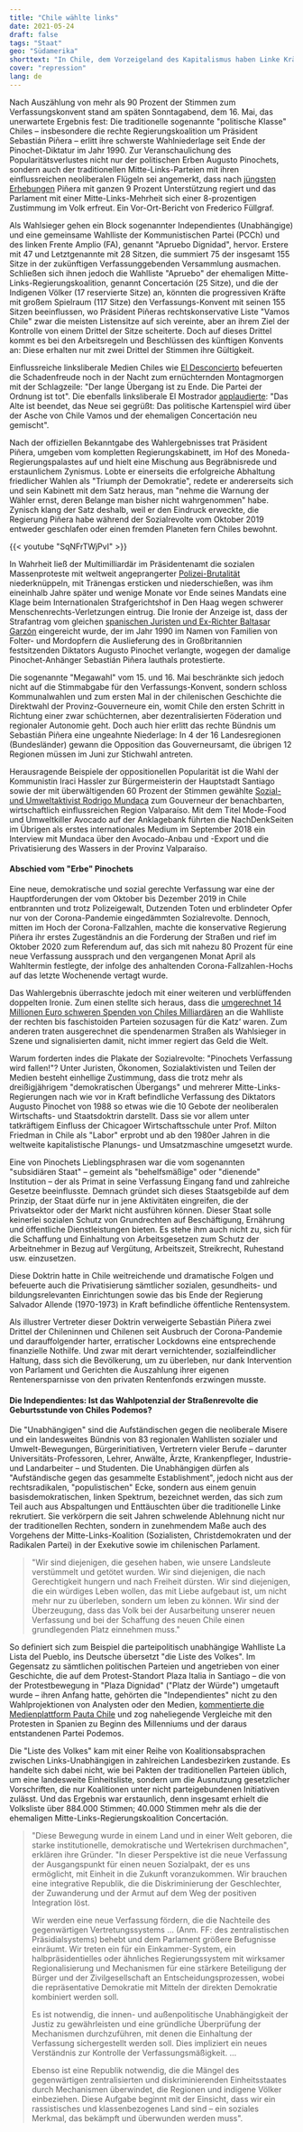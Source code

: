 ```yaml
---
title: "Chile wählte links"
date: 2021-05-24
draft: false
tags: "Staat"
geo: "Südamerika"
shorttext: "In Chile, dem Vorzeigeland des Kapitalismus haben Linke Kräfte gewonnen. Wird es ein Gewinn sein?"
cover: "repression"
lang: de
---
```


Nach Auszählung von mehr als 90 Prozent der Stimmen zum Verfassungskonvent stand am späten Sonntagabend, dem 16. Mai, das unerwartete Ergebnis fest: Die traditionelle sogenannte "politische Klasse" Chiles – insbesondere die rechte Regierungskoalition um Präsident Sebastián Piñera – erlitt ihre schwerste Wahlniederlage seit Ende der Pinochet-Diktatur im Jahr 1990. Zur Veranschaulichung des Popularitätsverlustes nicht nur der politischen Erben Augusto Pinochets, sondern auch der traditionellen Mitte-Links-Parteien mit ihren einflussreichen neoliberalen Flügeln sei angemerkt, dass nach [jüngsten Erhebungen](https://www.biobiochile.cl/noticias/nacional/chile/2021/04/29/encuesta-cep-pinera-marca-un-9-de-aprobacion-y-solo-un-8-tiene-confianza-en-el-congreso.shtml "Encuesta CEP: Piñera marca un 9% de aprobación y sólo un 8% tiene confianza en el Congreso") Piñera mit ganzen 9 Prozent Unterstützung regiert und das Parlament mit einer Mitte-Links-Mehrheit sich einer 8-prozentigen Zustimmung im Volk erfreut. Ein Vor-Ort-Bericht von Frederico Füllgraf.

Als Wahlsieger gehen ein Block sogenannter Independientes (Unabhängige) und eine gemeinsame Wahlliste der Kommunistischen Partei (PCCh) und des linken Frente Amplio (FA), genannt "Apruebo Dignidad", hervor. Erstere mit 47 und Letztgenannte mit 28 Sitzen, die summiert 75 der insgesamt 155 Sitze in der zukünftigen Verfassunggebenden Versammlung ausmachen. Schließen sich ihnen jedoch die Wahlliste "Apruebo" der ehemaligen Mitte-Links-Regierungskoalition, genannt Concertación (25 Sitze), und die der Indigenen Völker (17 reservierte Sitze) an, könnten die progressiven Kräfte mit großem Spielraum (117 Sitze) den Verfassungs-Konvent mit seinen 155 Sitzen beeinflussen, wo Präsident Piñeras rechtskonservative Liste "Vamos Chile" zwar die meisten Listensitze auf sich vereinte, aber an ihrem Ziel der Kontrolle von einem Drittel der Sitze scheiterte. Doch auf dieses Drittel kommt es bei den Arbeitsregeln und Beschlüssen des künftigen Konvents an: Diese erhalten nur mit zwei Drittel der Stimmen ihre Gültigkeit.

Einflussreiche linksliberale Medien Chiles wie [El Desconcierto](https://www.eldesconcierto.cl/opinion/2021/05/17/se-acabo-la-transicion-se-acabo-el-partido-del-orden.html "Se acabó la Transición, se acabó el Partido del Orden") befeuerten die Schadenfreude noch in der Nacht zum ernüchternden Montagmorgen mit der Schlagzeile: "Der lange Übergang ist zu Ende. Die Partei der Ordnung ist tot". Die ebenfalls linksliberale El Mostrador [applaudierte](https://www.elmostrador.cl/destacado/2021/05/17/fin-a-lo-viejo-bienvenido-lo-nuevo-naipe-politico-se-baraja-sobre-las-cenizas-de-chile-vamos-y-la-ex-concertacion/ "Fin a lo viejo, bienvenido lo nuevo: naipe político se baraja sobre las cenizas de Chile Vamos y la ex Concertación"): "Das Alte ist beendet, das Neue sei gegrüßt: Das politische Kartenspiel wird über der Asche von Chile Vamos und der ehemaligen Concertación neu gemischt".

Nach der offiziellen Bekanntgabe des Wahlergebnisses trat Präsident Piñera, umgeben vom kompletten Regierungskabinett, im Hof des Moneda-Regierungspalastes auf und hielt eine Mischung aus Begräbnisrede und erstaunlichem Zynismus. Lobte er einerseits die erfolgreiche Abhaltung friedlicher Wahlen als "Triumph der Demokratie", redete er andererseits sich und sein Kabinett mit dem Satz heraus, man "nehme die Warnung der Wähler ernst, deren Belange man bisher nicht wahrgenommen" habe. Zynisch klang der Satz deshalb, weil er den Eindruck erweckte, die Regierung Piñera habe während der Sozialrevolte vom Oktober 2019 entweder geschlafen oder einen fremden Planeten fern Chiles bewohnt.

{{< youtube "SqNFrTWjPvI" >}}

In Wahrheit ließ der Multimilliardär im Präsidentenamt die sozialen Massenproteste mit weltweit angeprangerter [Polizei-Brutalität](https://www.nytimes.com/2019/12/13/world/americas/chile-police-protests.html "Mounting Evidence of Abuse by Chile’s Police Leads to Calls for Reform") niederknüppeln, mit Tränengas ersticken und niederschießen, was ihm eineinhalb Jahre später und wenige Monate vor Ende seines Mandats eine Klage beim Internationalen Strafgerichtshof in Den Haag wegen schwerer Menschenrechts-Verletzungen eintrug. Die Ironie der Anzeige ist, dass der Strafantrag vom gleichen [spanischen Juristen und Ex-Richter Baltasar Garzón](https://www.ciperchile.cl/2021/04/29/garzon-y-comision-chilena-de-ddhh-acusan-al-presidente-pinera-en-la-corte-penal-internacional-por-crimenes-de-lesa-humanidad/ "Garzón y Comisión Chilena de DDHH acusan al Presidente Piñera en la Corte Penal Internacional por crímenes de lesa humanidad") eingereicht wurde, der im Jahr 1990 im Namen von Familien von Folter- und Mordopfern die Auslieferung des in Großbritannien festsitzenden Diktators Augusto Pinochet verlangte, wogegen der damalige Pinochet-Anhänger Sebastián Piñera lauthals protestierte.

Die sogenannte "Megawahl" vom 15. und 16. Mai beschränkte sich jedoch nicht auf die Stimmabgabe für den Verfassungs-Konvent, sondern schloss Kommunalwahlen und zum ersten Mal in der chilenischen Geschichte die Direktwahl der Provinz-Gouverneure ein, womit Chile den ersten Schritt in Richtung einer zwar schüchternen, aber dezentralisierten Föderation und regionaler Autonomie geht. Doch auch hier erlitt das rechte Bündnis um Sebastián Piñera eine ungeahnte Niederlage: In 4 der 16 Landesregionen (Bundesländer) gewann die Opposition das Gouverneursamt, die übrigen 12 Regionen müssen im Juni zur Stichwahl antreten.

Herausragende Beispiele der oppositionellen Popularität ist die Wahl der Kommunistin Iraci Hassler zur Bürgermeisterin der Hauptstadt Santiago sowie der mit überwältigenden 60 Prozent der Stimmen gewählte [Sozial- und Umweltaktivist Rodrigo Mundaca](https://www.elmostrador.cl/destacado/2021/05/16/derrota-feroz-de-la-derecha-en-gobernadores-13-regiones-pasan-a-segunda-vuelta-y-chile-vamos-solo-lidera-en-una-en-todo-el-pais/ "Derrota feroz de la derecha en gobernadores: 13 regiones pasan a segunda vuelta y Chile Vamos solo lidera en una en todo el país") zum Gouverneur der benachbarten, wirtschaftlich einflussreichen Region Valparaíso. Mit dem Titel Mode-Food und Umweltkiller Avocado auf der Anklagebank führten die NachDenkSeiten im Übrigen als erstes internationales Medium im September 2018 ein Interview mit Mundaca über den Avocado-Anbau und -Export und die Privatisierung des Wassers in der Provinz Valparaíso.

#### Abschied vom "Erbe" Pinochets

Eine neue, demokratische und sozial gerechte Verfassung war eine der Hauptforderungen der vom Oktober bis Dezember 2019 in Chile entbrannten und trotz Polizeigewalt, Dutzenden Toten und erblindeter Opfer nur von der Corona-Pandemie eingedämmten Sozialrevolte. Dennoch, mitten im Hoch der Corona-Fallzahlen, machte die konservative Regierung Piñera ihr erstes Zugeständnis an die Forderung der Straßen und rief im Oktober 2020 zum Referendum auf, das sich mit nahezu 80 Prozent für eine neue Verfassung aussprach und den vergangenen Monat April als Wahltermin festlegte, der infolge des anhaltenden Corona-Fallzahlen-Hochs auf das letzte Wochenende vertagt wurde.

Das Wahlergebnis überraschte jedoch mit einer weiteren und verblüffenden doppelten Ironie. Zum einen stellte sich heraus, dass die [umgerechnet 14 Millionen Euro schweren Spenden von Chiles Milliardären](https://resumen.cl/articulos/plata-a-la-basura-las-millonarias-candidaturas-financiadas-por-los-grandes-grupos-economicos-que-quedaron-fuera-de-la-constituyente/ "Plata a la basura: Las millonarias candidaturas financiadas por los grandes grupos económicos que quedaron fuera de la Constituyente") an die Wahlliste der rechten bis faschistoiden Parteien sozusagen für die Katz‘ waren. Zum anderen traten ausgerechnet die spendenarmen Straßen als Wahlsieger in Szene und signalisierten damit, nicht immer regiert das Geld die Welt.

Warum forderten indes die Plakate der Sozialrevolte: "Pinochets Verfassung wird fallen!"? Unter Juristen, Ökonomen, Sozialaktivisten und Teilen der Medien besteht einhellige Zustimmung, dass die trotz mehr als dreißigjährigem "demokratischen Übergangs" und mehrerer Mitte-Links-Regierungen nach wie vor in Kraft befindliche Verfassung des Diktators Augusto Pinochet von 1988 so etwas wie die 10 Gebote der neoliberalen Wirtschafts- und Staatsdoktrin darstellt. Dass sie vor allem unter tatkräftigem Einfluss der Chicagoer Wirtschaftsschule unter Prof. Milton Friedman in Chile als "Labor" erprobt und ab den 1980er Jahren in die weltweite kapitalistische Planungs- und Umsatzmaschine umgesetzt wurde.

Eine von Pinochets Lieblingsphrasen war die vom sogenannten "subsidiären Staat" – gemeint als "behelfsmäßige" oder "dienende" Institution – der als Primat in seine Verfassung Eingang fand und zahlreiche Gesetze beeinflusste. Demnach gründet sich dieses Staatsgebilde auf dem Prinzip, der Staat dürfe nur in jene Aktivitäten eingreifen, die der Privatsektor oder der Markt nicht ausführen können. Dieser Staat solle keinerlei sozialen Schutz von Grundrechten auf Beschäftigung, Ernährung und öffentliche Dienstleistungen bieten. Es stehe ihm auch nicht zu, sich für die Schaffung und Einhaltung von Arbeitsgesetzen zum Schutz der Arbeitnehmer in Bezug auf Vergütung, Arbeitszeit, Streikrecht, Ruhestand usw. einzusetzen.

Diese Doktrin hatte in Chile weitreichende und dramatische Folgen und befeuerte auch die Privatisierung sämtlicher sozialen, gesundheits- und bildungsrelevanten Einrichtungen sowie das bis Ende der Regierung Salvador Allende (1970-1973) in Kraft befindliche öffentliche Rentensystem.

Als illustrer Vertreter dieser Doktrin verweigerte Sebastián Piñera zwei Drittel der Chileninnen und Chilenen seit Ausbruch der Corona-Pandemie und darauffolgender harter, erratischer Lockdowns eine entsprechende finanzielle Nothilfe. Und zwar mit derart vernichtender, sozialfeindlicher Haltung, dass sich die Bevölkerung, um zu überleben, nur dank Intervention von Parlament und Gerichten die Auszahlung ihrer eigenen Rentenersparnisse von den privaten Rentenfonds erzwingen musste.

#### Die Independientes: Ist das Wahlpotenzial der Straßenrevolte die Geburtsstunde von Chiles Podemos?

Die "Unabhängigen" sind die Aufständischen gegen die neoliberale Misere und ein landesweites Bündnis von 83 regionalen Wahllisten sozialer und Umwelt-Bewegungen, Bürgerinitiativen, Vertretern vieler Berufe – darunter Universitäts-Professoren, Lehrer, Anwälte, Ärzte, Krankenpfleger, Industrie- und Landarbeiter – und Studenten. Die Unabhängigen dürfen als "Aufständische gegen das gesammelte Establishment", jedoch nicht aus der rechtsradikalen, "populistischen" Ecke, sondern aus einem genuin basisdemokratischen, linken Spektrum, bezeichnet werden, das sich zum Teil auch aus Abspaltungen und Enttäuschten über die traditionelle Linke rekrutiert. Sie verkörpern die seit Jahren schwelende Ablehnung nicht nur der traditionellen Rechten, sondern in zunehmendem Maße auch des Vorgehens der Mitte-Links-Koalition (Sozialisten, Christdemokraten und der Radikalen Partei) in der Exekutive sowie im chilenischen Parlament.

> "Wir sind diejenigen, die gesehen haben, wie unsere Landsleute verstümmelt und getötet wurden. Wir sind diejenigen, die nach Gerechtigkeit hungern und nach Freiheit dürsten. Wir sind diejenigen, die ein würdiges Leben wollen, das mit Liebe aufgebaut ist, um nicht mehr nur zu überleben, sondern um leben zu können. Wir sind der Überzeugung, dass das Volk bei der Ausarbeitung unserer neuen Verfassung und bei der Schaffung des neuen Chile einen grundlegenden Platz einnehmen muss."

So definiert sich zum Beispiel die parteipolitisch unabhängige Wahlliste La Lista del Pueblo, ins Deutsche übersetzt "die Liste des Volkes". Im Gegensatz zu sämtlichen politischen Parteien und angetrieben von einer Geschichte, die auf dem Protest-Standort Plaza Italia in Santiago – die von der Protestbewegung in "Plaza Dignidad" ("Platz der Würde") umgetauft wurde – ihren Anfang hatte, gehörten die "Independientes" nicht zu den Wahlprojektionen von Analysten oder den Medien, [kommentierte die Medienplattform Pauta Chile](https://www.pauta.cl/politica/quien-es-lista-del-pueblo-independientes-de-izquierda-convencion "Lista del Pueblo, el grupo de independientes de izquierda que dio la gran sorpresa") und zog naheliegende Vergleiche mit den Protesten in Spanien zu Beginn des Millenniums und der daraus entstandenen Partei Podemos.

Die "Liste des Volkes" kam mit einer Reihe von Koalitionsabsprachen zwischen Links-Unabhängigen in zahlreichen Landesbezirken zustande. Es handelte sich dabei nicht, wie bei Pakten der traditionellen Parteien üblich, um eine landesweite Einheitsliste, sondern um die Ausnutzung gesetzlicher Vorschriften, die nur Koalitionen unter nicht parteigebundenen Initiativen zulässt. Und das Ergebnis war erstaunlich, denn insgesamt erhielt die Volksliste über 884.000 Stimmen; 40.000 Stimmen mehr als die der ehemaligen Mitte-Links-Regierungskoalition Concertación.

> "Diese Bewegung wurde in einem Land und in einer Welt geboren, die starke institutionelle, demokratische und Wertekrisen durchmachen", erklären ihre Gründer. "In dieser Perspektive ist die neue Verfassung der Ausgangspunkt für einen neuen Sozialpakt, der es uns ermöglicht, mit Einheit in die Zukunft voranzukommen. Wir brauchen eine integrative Republik, die die Diskriminierung der Geschlechter, der Zuwanderung und der Armut auf dem Weg der positiven Integration löst.
>
> Wir werden eine neue Verfassung fördern, die die Nachteile des gegenwärtigen Vertretungssystems … (Anm. FF: des zentralistischen Präsidialsystems) behebt und dem Parlament größere Befugnisse einräumt. Wir treten ein für ein Einkammer-System, ein halbpräsidentielles oder ähnliches Regierungssystem mit wirksamer Regionalisierung und Mechanismen für eine stärkere Beteiligung der Bürger und der Zivilgesellschaft an Entscheidungsprozessen, wobei die repräsentative Demokratie mit Mitteln der direkten Demokratie kombiniert werden soll.
>
> Es ist notwendig, die innen- und außenpolitische Unabhängigkeit der Justiz zu gewährleisten und eine gründliche Überprüfung der Mechanismen durchzuführen, mit denen die Einhaltung der Verfassung sichergestellt werden soll. Dies impliziert ein neues Verständnis zur Kontrolle der Verfassungsmäßigkeit. …
>
> Ebenso ist eine Republik notwendig, die die Mängel des gegenwärtigen zentralisierten und diskriminierenden Einheitsstaates durch Mechanismen überwindet, die Regionen und indigene Völker einbeziehen. Diese Aufgabe beginnt mit der Einsicht, dass wir ein rassistisches und klassenbezogenes Land sind – ein soziales Merkmal, das bekämpft und überwunden werden muss".
